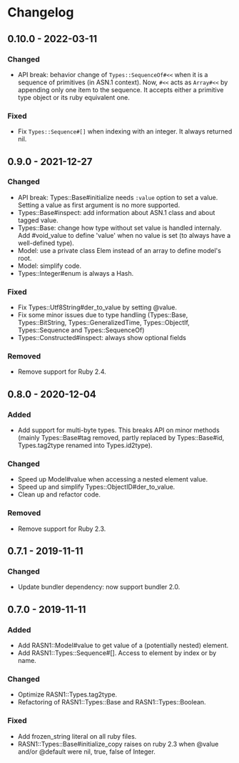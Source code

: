 # Changelog

## 0.10.0 - 2022-03-11

### Changed

* API break: behavior change of `Types::SequenceOf#<<` when it is a sequence of primitives (in ASN.1 context). Now, `#<<` acts as `Array#<<` by appending only one item to the sequence. It accepts either a primitive type object or its ruby equivalent one.

### Fixed

* Fix `Types::Sequence#[]` when indexing with an integer. It always returned nil.

## 0.9.0 - 2021-12-27

### Changed

* API break: Types::Base#initialize needs `:value` option to set a value. Setting a
  value as first argument is no more supported.
* Types::Base#inspect: add information about ASN.1 class and about tagged value.
* Types::Base: change how type without set value is handled internaly. Add #void_value to define 'value' when no value is set (to always have a well-defined type).
* Model: use a private class Elem instead of an array to define model's root.
* Model: simplify code.
* Types::Integer#enum is always a Hash.

### Fixed

* Fix Types::Utf8String#der_to_value by setting @value.
* Fix some minor issues due to type handling (Types::Base, Types::BitString,
  Types::GeneralizedTime, Types::ObjectIf, Types::Sequence and Types::SequenceOf)
* Types::Constructed#inspect: always show optional fields

### Removed

* Remove support for Ruby 2.4.

## 0.8.0 - 2020-12-04

### Added

* Add support for multi-byte types. This breaks API on minor methods (mainly
  Types::Base#tag removed, partly replaced by Types::Base#id, Types.tag2type renamed into Types.id2type).

### Changed

* Speed up Model#value when accessing a nested element value.
* Speed up and simplify Types::ObjectID#der_to_value.
* Clean up and refactor code.

### Removed

* Remove support for Ruby 2.3.

## 0.7.1 - 2019-11-11

### Changed

* Update bundler dependency: now support bundler 2.0.

## 0.7.0 - 2019-11-11

### Added

* Add RASN1::Model#value to get value of a (potentially nested) element.
* Add RASN1::Types::Sequence#[]. Access to element by index or by name.

### Changed

* Optimize RASN1::Types.tag2type.
* Refactoring of RASN1::Types::Base and RASN1::Types::Boolean.

### Fixed

* Add frozen_string literal on all ruby files.
* RASN1::Types::Base#initialize_copy raises on ruby 2.3 when @value and/or @default were nil, true, false of Integer.
